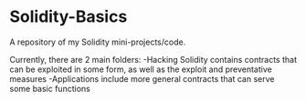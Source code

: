 # Solidity-Basics
A repository of my Solidity mini-projects/code.

Currently, there are 2 main folders:
-Hacking Solidity contains contracts that can be exploited in some form, as well as the exploit and preventative measures
-Applications include more general contracts that can serve some basic functions
